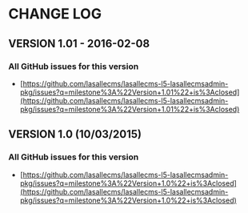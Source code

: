 # CHANGE LOG

## VERSION 1.01 - 2016-02-08

### All GitHub issues for this version
* [https://github.com/lasallecms/lasallecms-l5-lasallecmsadmin-pkg/issues?q=milestone%3A%22Version+1.01%22+is%3Aclosed](https://github.com/lasallecms/lasallecms-l5-lasallecmsadmin-pkg/issues?q=milestone%3A%22Version+1.01%22+is%3Aclosed)

## VERSION 1.0 (10/03/2015)

### All GitHub issues for this version
* [https://github.com/lasallecms/lasallecms-l5-lasallecmsadmin-pkg/issues?q=milestone%3A%22Version+1.0%22+is%3Aclosed](https://github.com/lasallecms/lasallecms-l5-lasallecmsadmin-pkg/issues?q=milestone%3A%22Version+1.0%22+is%3Aclosed)




